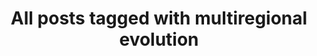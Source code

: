 ---
layout: tag
title: "All posts tagged with multiregional evolution"
permalink: /weblog/tags/multiregional-evolution/
taxonomy: multiregional evolution
---